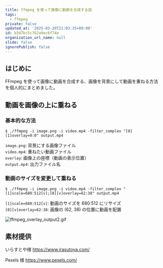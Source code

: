 ```yaml
---
title: ffmpeg を使って画像に動画を合成する話
tags:
  - ffmpeg
private: false
updated_at: '2025-03-20T21:03:35+09:00'
id: b3d7bc5c762a9ec6f74e
organization_url_name: null
slide: false
ignorePublish: false
---
```

## はじめに

FFmpeg を使って画像に動画を合成する、画像を背景にして動画を重ねる方法を個人的にまとめました。

## 動画を画像の上に重ねる

### 基本的な方法

```
$ ./ffmpeg -i image.png -i video.mp4 -filter_complex "[0][1]overlay=0:0" output.mp4
```

`image.png`: 背景にする画像ファイル  
`video.mp4`: 重ねたい動画ファイル  
`overlay`: 画像上の座標（動画の表示位置）  
`output.mp4`: 出力ファイル名

### 動画のサイズを変更して重ねる

```
$ ./ffmpeg -i image.png -i video.mp4 -filter_complex "[1]scale=680:512[v];[0][v]overlay=62:38" output.mp4
```

`[1]scale=680:512[v]`: 動画のサイズを 680:512 にリサイズ  
`[0][v]overlay=62:38`: 画像の (62, 38) の位置に動画を配置

![ffmpeg_overlay_output2.gif](https://qiita-image-store.s3.ap-northeast-1.amazonaws.com/0/497517/75a7c648-0ab7-4fa7-ba8c-2602b14f64ed.gif)

## 素材提供
いらすとや様
https://www.irasutoya.com/

Pexels 様
https://www.pexels.com/
